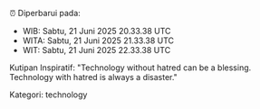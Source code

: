 ⏰ Diperbarui pada:
- WIB: Sabtu, 21 Juni 2025 20.33.38 UTC
- WITA: Sabtu, 21 Juni 2025 21.33.38 UTC
- WIT: Sabtu, 21 Juni 2025 22.33.38 UTC

Kutipan Inspiratif:
"Technology without hatred can be a blessing. Technology with hatred is always a disaster."


Kategori: technology

